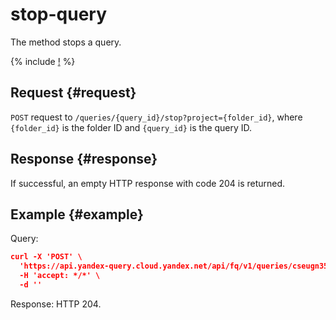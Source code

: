 # stop-query

The method stops a query.

{% include [!](../../_includes/api-common.md) %}

## Request {#request}

`POST` request to `/queries/{query_id}/stop?project={folder_id}`, where `{folder_id}` is the folder ID and `{query_id}` is the query ID.

## Response {#response}

If successful, an empty HTTP response with code 204 is returned.

## Example {#example}

Query:

```json
curl -X 'POST' \
  'https://api.yandex-query.cloud.yandex.net/api/fq/v1/queries/cseugn35bc3r5lrmbnt7/stop?project=b1gaue5b382mmmlolb1k' \
  -H 'accept: */*' \
  -d ''
```

Response: HTTP 204.

